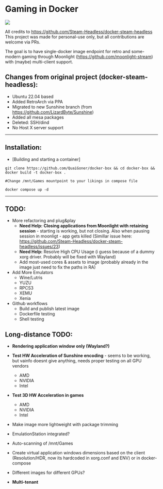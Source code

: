 # Gaming in Docker

![](./overlay/usr/share/backgrounds/docker-box.png)

All credits to https://github.com/Steam-Headless/docker-steam-headless
This project was made for personal-use only, but all contributions are welcome via PRs.

The goal is to have single-docker image endpoint for retro and some-modern gaming through Moonlight (https://github.com/moonlight-stream) with (maybe) multi-client support.

## Changes from original project (docker-steam-headless):
- Ubuntu 22.04 based
- Added RetroArch via PPA
- Migrated to new Sunshine branch (from https://github.com/LizardByte/Sunshine)
- Added all mesa packages
- Deleted: SSH/dind
- No Host X server support

---
## Installation:

- [Building and starting a container]

```
git clone https://github.com/QuaiGoner/docker-box && cd docker-box && docker build -t docker-box .

#Change /mnt/Games mountpoint to your likings in compose file

docker compose up -d

```

---
## TODO:
- More refactoring and plug&play
	- **Need Help:** **Closing applications from Moonlight with retaining session** - starting is working, but not closing. Also when pausing session in moonligt - app gets killed (Simillar issue here: https://github.com/Steam-Headless/docker-steam-headless/issues/23)
	- **Need Help:** Resolve High CPU Usage (i guess because of a dummy xorg driver. Probably will be fixed with Wayland)
	- Add most-used cores & assets to image (probably already in the image just need to fix the paths in RA)
- Add More Emulators
	- Wine/Lutris
	- YUZU
	- RPCS3
	- XEMU
	- Xenia
- Github workflows
	- Build and publish latest image
	- Dockerfile testing
	- Shell testing

## Long-distance TODO:
- **Rendering application window only (Wayland?)**
- **Test HW Acceleration of Sunshine encoding** - seems to be working, but vainfo doesnt give anything, needs proper testing on all GPU vendors
	- AMD
	- NVIDIA
	- Intel
- **Test 3D HW Acceleration in games**
	- AMD
	- NVIDIA
	- Intel
- Make image more lightweight with package trimming
- EmulationStation integrated?
- Auto-scanning of /mnt/Games
- Create virtual application windows dimensions based on the client (Resolution/HDR, now its hardcoded in xorg.conf and ENV) or in docker-compose
- Different images for different GPUs?

- **Multi-tenant**
